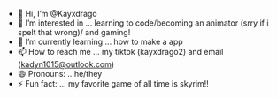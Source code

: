 - 👋 Hi, I’m @Kayxdrago
- 👀 I’m interested in ... learning to code/becoming an animator (srry if i spelt that wrong)/ and gaming!
- 🌱 I’m currently learning ... how to make a app
- 📫 How to reach me ... my tiktok (kayxdrago2) and email (kadyn1015@outlook.com)
- 😄 Pronouns: ...he/they
- ⚡ Fun fact: ... my favorite game of all time is skyrim!!

<!---
Kayxdrago/Kayxdrago is a ✨ special ✨ repository because its `README.md` (this file) appears on your GitHub profile.
You can click the Preview link to take a look at your changes.
--->
